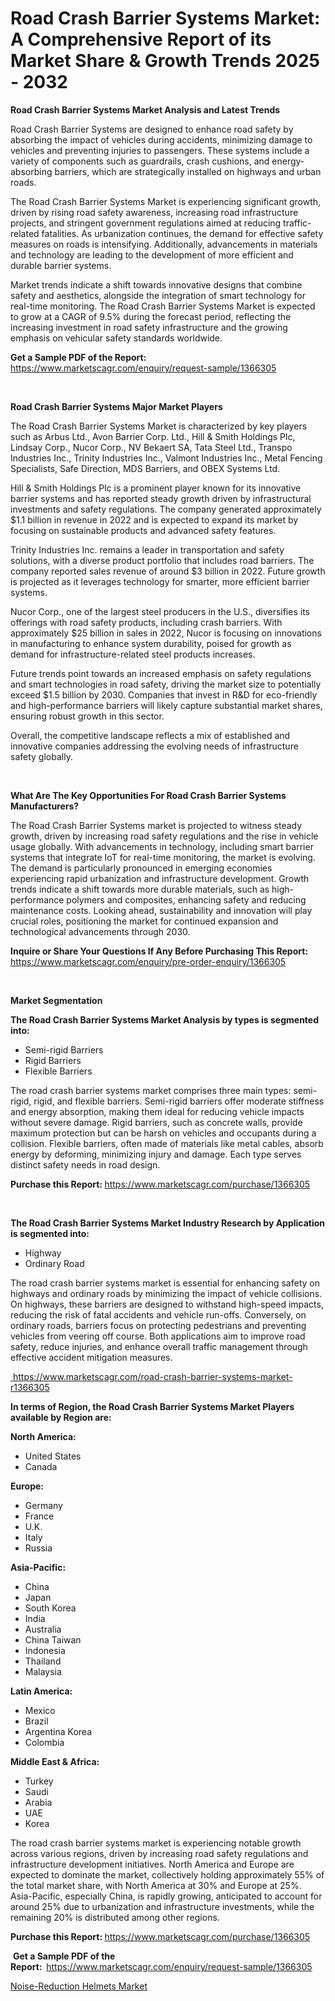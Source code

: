 <p><h1>Road Crash Barrier Systems Market: A Comprehensive Report of its Market Share & Growth Trends 2025 - 2032</h1></p><p><strong>Road Crash Barrier Systems Market Analysis and Latest Trends</strong></p>
<p><p>Road Crash Barrier Systems are designed to enhance road safety by absorbing the impact of vehicles during accidents, minimizing damage to vehicles and preventing injuries to passengers. These systems include a variety of components such as guardrails, crash cushions, and energy-absorbing barriers, which are strategically installed on highways and urban roads.</p><p>The Road Crash Barrier Systems Market is experiencing significant growth, driven by rising road safety awareness, increasing road infrastructure projects, and stringent government regulations aimed at reducing traffic-related fatalities. As urbanization continues, the demand for effective safety measures on roads is intensifying. Additionally, advancements in materials and technology are leading to the development of more efficient and durable barrier systems.</p><p>Market trends indicate a shift towards innovative designs that combine safety and aesthetics, alongside the integration of smart technology for real-time monitoring. The Road Crash Barrier Systems Market is expected to grow at a CAGR of 9.5% during the forecast period, reflecting the increasing investment in road safety infrastructure and the growing emphasis on vehicular safety standards worldwide.</p></p>
<p><strong>Get a Sample PDF of the Report:&nbsp;</strong> <a href="https://www.marketscagr.com/enquiry/request-sample/1366305?utm_campaign=3228&utm_medium=2&utm_source=Github&utm_content=ia&utm_term=22032025&utm_id=road-crash-barrier-systems">https://www.marketscagr.com/enquiry/request-sample/1366305</a></p>
<p>&nbsp;</p>
<p><strong>Road Crash Barrier Systems Major Market Players</strong></p>
<p><p>The Road Crash Barrier Systems Market is characterized by key players such as Arbus Ltd., Avon Barrier Corp. Ltd., Hill & Smith Holdings Plc, Lindsay Corp., Nucor Corp., NV Bekaert SA, Tata Steel Ltd., Transpo Industries Inc., Trinity Industries Inc., Valmont Industries Inc., Metal Fencing Specialists, Safe Direction, MDS Barriers, and OBEX Systems Ltd. </p><p>Hill & Smith Holdings Plc is a prominent player known for its innovative barrier systems and has reported steady growth driven by infrastructural investments and safety regulations. The company generated approximately $1.1 billion in revenue in 2022 and is expected to expand its market by focusing on sustainable products and advanced safety features.</p><p>Trinity Industries Inc. remains a leader in transportation and safety solutions, with a diverse product portfolio that includes road barriers. The company reported sales revenue of around $3 billion in 2022. Future growth is projected as it leverages technology for smarter, more efficient barrier systems.</p><p>Nucor Corp., one of the largest steel producers in the U.S., diversifies its offerings with road safety products, including crash barriers. With approximately $25 billion in sales in 2022, Nucor is focusing on innovations in manufacturing to enhance system durability, poised for growth as demand for infrastructure-related steel products increases.</p><p>Future trends point towards an increased emphasis on safety regulations and smart technologies in road safety, driving the market size to potentially exceed $1.5 billion by 2030. Companies that invest in R&D for eco-friendly and high-performance barriers will likely capture substantial market shares, ensuring robust growth in this sector. </p><p>Overall, the competitive landscape reflects a mix of established and innovative companies addressing the evolving needs of infrastructure safety globally.</p></p>
<p>&nbsp;</p>
<p><strong>What Are The Key Opportunities For Road Crash Barrier Systems Manufacturers?</strong></p>
<p><p>The Road Crash Barrier Systems market is projected to witness steady growth, driven by increasing road safety regulations and the rise in vehicle usage globally. With advancements in technology, including smart barrier systems that integrate IoT for real-time monitoring, the market is evolving. The demand is particularly pronounced in emerging economies experiencing rapid urbanization and infrastructure development. Growth trends indicate a shift towards more durable materials, such as high-performance polymers and composites, enhancing safety and reducing maintenance costs. Looking ahead, sustainability and innovation will play crucial roles, positioning the market for continued expansion and technological advancements through 2030.</p></p>
<p><strong>Inquire or Share Your Questions If Any Before Purchasing This Report:</strong> <a href="https://www.marketscagr.com/enquiry/pre-order-enquiry/1366305?utm_campaign=3228&utm_medium=2&utm_source=Github&utm_content=ia&utm_term=22032025&utm_id=road-crash-barrier-systems">https://www.marketscagr.com/enquiry/pre-order-enquiry/1366305</a></p>
<p>&nbsp;</p>
<p><strong>Market Segmentation</strong></p>
<p><strong>The Road Crash Barrier Systems Market Analysis by types is segmented into:</strong></p>
<p><ul><li>Semi-rigid Barriers</li><li>Rigid Barriers</li><li>Flexible Barriers</li></ul></p>
<p><p>The road crash barrier systems market comprises three main types: semi-rigid, rigid, and flexible barriers. Semi-rigid barriers offer moderate stiffness and energy absorption, making them ideal for reducing vehicle impacts without severe damage. Rigid barriers, such as concrete walls, provide maximum protection but can be harsh on vehicles and occupants during a collision. Flexible barriers, often made of materials like metal cables, absorb energy by deforming, minimizing injury and damage. Each type serves distinct safety needs in road design.</p></p>
<p><strong>Purchase this Report:&nbsp;</strong><a href="https://www.marketscagr.com/purchase/1366305?utm_campaign=3228&utm_medium=2&utm_source=Github&utm_content=ia&utm_term=22032025&utm_id=road-crash-barrier-systems">https://www.marketscagr.com/purchase/1366305</a></p>
<p>&nbsp;</p>
<p><strong>The Road Crash Barrier Systems Market Industry Research by Application is segmented into:</strong></p>
<p><ul><li>Highway</li><li>Ordinary Road</li></ul></p>
<p><p>The road crash barrier systems market is essential for enhancing safety on highways and ordinary roads by minimizing the impact of vehicle collisions. On highways, these barriers are designed to withstand high-speed impacts, reducing the risk of fatal accidents and vehicle run-offs. Conversely, on ordinary roads, barriers focus on protecting pedestrians and preventing vehicles from veering off course. Both applications aim to improve road safety, reduce injuries, and enhance overall traffic management through effective accident mitigation measures.</p></p>
<p><a href="https://www.marketscagr.com/road-crash-barrier-systems-market-r1366305?utm_campaign=3228&utm_medium=2&utm_source=Github&utm_content=ia&utm_term=22032025&utm_id=road-crash-barrier-systems">&nbsp;https://www.marketscagr.com/road-crash-barrier-systems-market-r1366305</a></p>
<p><strong>In terms of Region, the Road Crash Barrier Systems Market Players available by Region are:</strong></p>
<p>
    <p> <strong> North America: </strong>
        <ul>
            <li>United States</li>
            <li>Canada</li>
        </ul>
        </p> 
    <p> <strong> Europe: </strong>
        <ul>
            <li>Germany</li>
            <li>France</li>
            <li>U.K.</li>
            <li>Italy</li>
            <li>Russia</li>
        </ul>
        </p> 
    <p> <strong> Asia-Pacific: </strong>
        <ul>
            <li>China</li>
            <li>Japan</li>
            <li>South Korea</li>
            <li>India</li>
            <li>Australia</li>
            <li>China Taiwan</li>
            <li>Indonesia</li>
            <li>Thailand</li>
            <li>Malaysia</li>
        </ul>
        </p> 
    <p> <strong> Latin America: </strong>
        <ul>
            <li>Mexico</li>
            <li>Brazil</li>
            <li>Argentina Korea</li>
            <li>Colombia</li>
        </ul>
        </p> 
    <p> <strong> Middle East & Africa: </strong>
        <ul>
            <li>Turkey</li>
            <li>Saudi</li>
            <li>Arabia</li>
            <li>UAE</li>
            <li>Korea</li>
        </ul>
    </p>
    </p>
<p><p>The road crash barrier systems market is experiencing notable growth across various regions, driven by increasing road safety regulations and infrastructure development initiatives. North America and Europe are expected to dominate the market, collectively holding approximately 55% of the total market share, with North America at 30% and Europe at 25%. Asia-Pacific, especially China, is rapidly growing, anticipated to account for around 25% due to urbanization and infrastructure investments, while the remaining 20% is distributed among other regions.</p></p>
<p><strong>Purchase this Report: </strong><a href="https://www.marketscagr.com/purchase/1366305?utm_campaign=3228&utm_medium=2&utm_source=Github&utm_content=ia&utm_term=22032025&utm_id=road-crash-barrier-systems">https://www.marketscagr.com/purchase/1366305</a></p>
<p>&nbsp;<strong>Get a Sample PDF of the Report:&nbsp;&nbsp;</strong><a href="https://www.marketscagr.com/enquiry/request-sample/1366305?utm_campaign=3228&utm_medium=2&utm_source=Github&utm_content=ia&utm_term=22032025&utm_id=road-crash-barrier-systems">https://www.marketscagr.com/enquiry/request-sample/1366305</a></p>
<p><strong></strong></p>
<p><p><a href="https://github.com/shrebasokib/Market-Research-Report-List-1/blob/main/noise-reduction-helmets-market.md?utm_campaign=3228&utm_medium=2&utm_source=Github&utm_content=ia&utm_term=22032025&utm_id=road-crash-barrier-systems">Noise-Reduction Helmets Market</a></p></p>